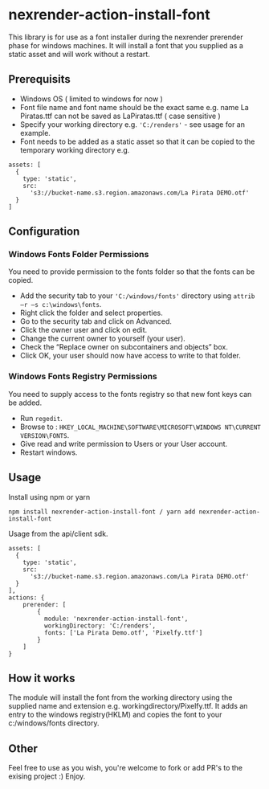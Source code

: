 # nexrender-action-install-font

This library is for use as a font installer during the nexrender prerender phase for windows machines.
It will install a font that you supplied as a static asset and will work without a restart.

## Prerequisits
- Windows OS ( limited to windows for now )
- Font file name and font name should be the exact same e.g. name La Piratas.ttf can not be saved as LaPiratas.ttf ( case sensitive )
- Specify your working directory e.g. `'C:/renders'` - see usage for an example.
- Font needs to be added as a static asset so that it can be copied to the temporary working directory e.g. 
``` 
assets: [
  {
    type: 'static',
    src:
      's3://bucket-name.s3.region.amazonaws.com/La Pirata DEMO.otf'
  }
]
```

## Configuration
### Windows Fonts Folder Permissions
You need to provide permission to the fonts folder so that the fonts can be copied.
- Add the security tab to your `'C:/windows/fonts'` directory using `attrib –r –s c:\windows\fonts`.
- Right click the folder and select properties.
- Go to the security tab and click on Advanced.
- Click the owner user and click on edit.
- Change the current owner to yourself (your user).
- Check the “Replace owner on subcontainers and objects” box.
- Click OK, your user should now have access to write to that folder.


### Windows Fonts Registry Permissions
You need to supply access to the fonts registry so that new font keys can be added.
- Run `regedit`.
- Browse to : `HKEY_LOCAL_MACHINE\SOFTWARE\MICROSOFT\WINDOWS NT\CURRENT VERSION\FONTS`.
- Give read and write permission to Users or your User account.
- Restart windows.

## Usage
Install using npm or yarn
```
npm install nexrender-action-install-font / yarn add nexrender-action-install-font 
```
Usage from the api/client sdk.
```
assets: [
  {
    type: 'static',
    src:
      's3://bucket-name.s3.region.amazonaws.com/La Pirata DEMO.otf'
  }
],
actions: {
    prerender: [
        {
          module: 'nexrender-action-install-font',
          workingDirectory: 'C:/renders',
          fonts: ['La Pirata Demo.otf', 'Pixelfy.ttf']
        }
    ]
}
```

## How it works
The module will install the font from the working directory using the supplied name and extension e.g. workingdirectory/Pixelfy.ttf. It adds an entry to the windows registry(HKLM) and copies the font to your c:/windows/fonts directory.

## Other
Feel free to use as you wish, you're welcome to fork or add PR's to the exising project :) Enjoy.
